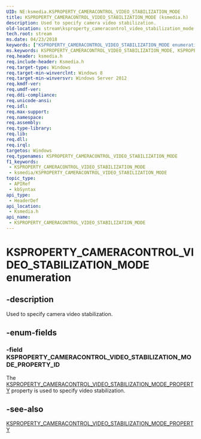 ```yaml
---
UID: NE:ksmedia.KSPROPERTY_CAMERACONTROL_VIDEO_STABILIZATION_MODE
title: KSPROPERTY_CAMERACONTROL_VIDEO_STABILIZATION_MODE (ksmedia.h)
description: Used to specify camera video stabilization.
old-location: stream\ksproperty_cameracontrol_video_stabilization_mode.htm
tech.root: stream
ms.date: 04/23/2018
keywords: ["KSPROPERTY_CAMERACONTROL_VIDEO_STABILIZATION_MODE enumeration"]
ms.keywords: KSPROPERTY_CAMERACONTROL_VIDEO_STABILIZATION_MODE, KSPROPERTY_CAMERACONTROL_VIDEO_STABILIZATION_MODE enumeration [Streaming Media Devices], KSPROPERTY_CAMERACONTROL_VIDEO_STABILIZATION_MODE_PROPERTY_ID, ksmedia/KSPROPERTY_CAMERACONTROL_VIDEO_STABILIZATION_MODE, ksmedia/KSPROPERTY_CAMERACONTROL_VIDEO_STABILIZATION_MODE_PROPERTY_ID, stream.ksproperty_cameracontrol_video_stabilization_mode
req.header: ksmedia.h
req.include-header: Ksmedia.h
req.target-type: Windows
req.target-min-winverclnt: Windows 8
req.target-min-winversvr: Windows Server 2012
req.kmdf-ver: 
req.umdf-ver: 
req.ddi-compliance: 
req.unicode-ansi: 
req.idl: 
req.max-support: 
req.namespace: 
req.assembly: 
req.type-library: 
req.lib: 
req.dll: 
req.irql: 
targetos: Windows
req.typenames: KSPROPERTY_CAMERACONTROL_VIDEO_STABILIZATION_MODE
f1_keywords:
 - KSPROPERTY_CAMERACONTROL_VIDEO_STABILIZATION_MODE
 - ksmedia/KSPROPERTY_CAMERACONTROL_VIDEO_STABILIZATION_MODE
topic_type:
 - APIRef
 - kbSyntax
api_type:
 - HeaderDef
api_location:
 - Ksmedia.h
api_name:
 - KSPROPERTY_CAMERACONTROL_VIDEO_STABILIZATION_MODE
---
```


# KSPROPERTY_CAMERACONTROL_VIDEO_STABILIZATION_MODE enumeration


## -description

Used to specify camera video stabilization.

## -enum-fields

### -field KSPROPERTY_CAMERACONTROL_VIDEO_STABILIZATION_MODE_PROPERTY_ID

The <a href="/windows-hardware/drivers/stream/ksproperty-cameracontrol-video-stabilization-mode-property">KSPROPERTY_CAMERACONTROL_VIDEO_STABILIZATION_MODE_PROPERTY</a> property is used to specify video stabilization.

## -see-also

<a href="/windows-hardware/drivers/stream/ksproperty-cameracontrol-video-stabilization-mode-property">KSPROPERTY_CAMERACONTROL_VIDEO_STABILIZATION_MODE_PROPERTY</a>

